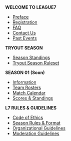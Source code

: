 <!-- docs/_sidebar.md -->
**WELCOME TO LEAGUE7**
* [Preface](/ "LEAGUE7 | Preface")
* [Registration](registration.md "L7 | Registration")
* [FAQ](faq.md "L7 | FAQ")
* [Contact Us](contact-us.md "L7 | Contact Us")
* [Past Events](/community-events/winford-invitational "L7 | Past Events")
 

**TRYOUT SEASON**
* [Season Standings](season-standings.md "L7 | Season Standings")
* [Tryout Season Ruleset](tryout-season.md "L7 | Tryout Season")

**SEASON 01 (Soon)**
* [Information](/season/01/information.md "L7 | S01 General Information")
* [Team Rosters](/season/01/team-rosters.md "L7 | Team Rosters")
* [Match Calendar](/season/01/calendar.md "L7 | Match Calendar") 
* [Scores & Standings](/season/01/standings.md "L7 | Season Standings")

**L7 RULES & GUIDELINES**
* [Code of Ethics](codeofethics.md "L7 | Code of Ethics")
* [Season Rules & Format](season-rules.md "L7 | Season Rules & Format") 
* [Organizational Guidelines](organizational-guidelines.md "L7 | Organizational Guidelines")
* [Moderation Guidelines](moderation-guidelines.md "L7 | Moderation Guidelines") 




